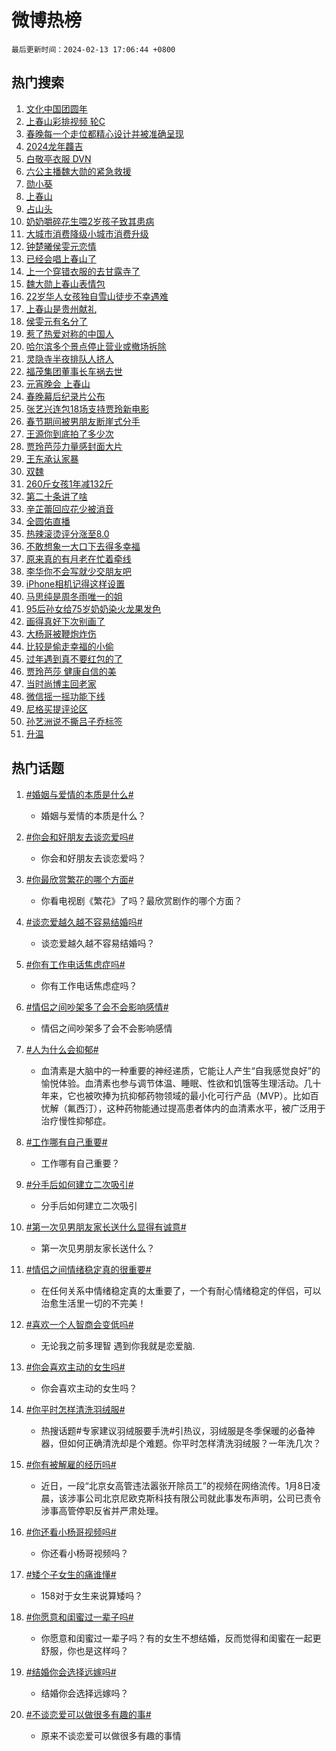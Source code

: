# 微博热榜

`最后更新时间：2024-02-13 17:06:44 +0800`

## 热门搜索

1. [文化中国团圆年](https://m.weibo.cn/search?containerid=100103type%3D1%26t%3D10%26q%3D%23%E6%96%87%E5%8C%96%E4%B8%AD%E5%9B%BD%E5%9B%A2%E5%9C%86%E5%B9%B4%23&stream_entry_id=51&isnewpage=1&extparam=seat%3D1%26pos%3D0%26dgr%3D0%26filter_type%3Drealtimehot%26c_type%3D51%26stream_entry_id%3D51%26cate%3D10103%26q%3D%2523%25E6%2596%2587%25E5%258C%2596%25E4%25B8%25AD%25E5%259B%25BD%25E5%259B%25A2%25E5%259C%2586%25E5%25B9%25B4%2523%26display_time%3D1707815203%26pre_seqid%3D17078152037090553738)
1. [上春山彩排视频 轮C](https://m.weibo.cn/search?containerid=100103type%3D1%26t%3D10%26q%3D%E4%B8%8A%E6%98%A5%E5%B1%B1%E5%BD%A9%E6%8E%92%E8%A7%86%E9%A2%91+%E8%BD%AEC&stream_entry_id=31&isnewpage=1&extparam=seat%3D1%26band_rank%3D1%26filter_type%3Drealtimehot%26c_type%3D31%26realpos%3D1%26cate%3D5001%26lcate%3D5001%26flag%3D4%26dgr%3D0%26q%3D%25E4%25B8%258A%25E6%2598%25A5%25E5%25B1%25B1%25E5%25BD%25A9%25E6%258E%2592%25E8%25A7%2586%25E9%25A2%2591%2520%25E8%25BD%25AEC%26stream_entry_id%3D31%26pos%3D0%26display_time%3D1707815203%26pre_seqid%3D17078152037090553738)
1. [春晚每一个走位都精心设计并被准确呈现](https://m.weibo.cn/search?containerid=100103type%3D1%26t%3D10%26q%3D%23%E6%98%A5%E6%99%9A%E6%AF%8F%E4%B8%80%E4%B8%AA%E8%B5%B0%E4%BD%8D%E9%83%BD%E7%B2%BE%E5%BF%83%E8%AE%BE%E8%AE%A1%E5%B9%B6%E8%A2%AB%E5%87%86%E7%A1%AE%E5%91%88%E7%8E%B0%23&stream_entry_id=31&isnewpage=1&extparam=seat%3D1%26band_rank%3D2%26filter_type%3Drealtimehot%26c_type%3D31%26realpos%3D2%26cate%3D5001%26lcate%3D5001%26flag%3D1%26dgr%3D0%26q%3D%2523%25E6%2598%25A5%25E6%2599%259A%25E6%25AF%258F%25E4%25B8%2580%25E4%25B8%25AA%25E8%25B5%25B0%25E4%25BD%258D%25E9%2583%25BD%25E7%25B2%25BE%25E5%25BF%2583%25E8%25AE%25BE%25E8%25AE%25A1%25E5%25B9%25B6%25E8%25A2%25AB%25E5%2587%2586%25E7%25A1%25AE%25E5%2591%2588%25E7%258E%25B0%2523%26stream_entry_id%3D31%26pos%3D1%26display_time%3D1707815203%26pre_seqid%3D17078152037090553738)
1. [2024龙年龘吉](https://m.weibo.cn/search?containerid=100103type%3D1%26t%3D10%26q%3D%232024%E9%BE%99%E5%B9%B4%E9%BE%98%E5%90%89%23&stream_entry_id=31&isnewpage=1&extparam=seat%3D1%26band_rank%3D3%26filter_type%3Drealtimehot%26c_type%3D31%26realpos%3D3%26cate%3D5001%26lcate%3D5001%26flag%3D0%26dgr%3D0%26q%3D%25232024%25E9%25BE%2599%25E5%25B9%25B4%25E9%25BE%2598%25E5%2590%2589%2523%26stream_entry_id%3D31%26pos%3D2%26display_time%3D1707815203%26pre_seqid%3D17078152037090553738)
1. [白敬亭衣服 DVN](https://m.weibo.cn/search?containerid=100103type%3D1%26t%3D10%26q%3D%E7%99%BD%E6%95%AC%E4%BA%AD%E8%A1%A3%E6%9C%8D+DVN&stream_entry_id=31&isnewpage=1&extparam=seat%3D1%26band_rank%3D4%26filter_type%3Drealtimehot%26c_type%3D31%26realpos%3D4%26cate%3D5001%26lcate%3D5001%26flag%3D2%26dgr%3D0%26q%3D%25E7%2599%25BD%25E6%2595%25AC%25E4%25BA%25AD%25E8%25A1%25A3%25E6%259C%258D%2520DVN%26stream_entry_id%3D31%26pos%3D3%26display_time%3D1707815203%26pre_seqid%3D17078152037090553738)
1. [六公主播魏大勋的紧急救援](https://m.weibo.cn/search?containerid=100103type%3D1%26t%3D10%26q%3D%23%E5%85%AD%E5%85%AC%E4%B8%BB%E6%92%AD%E9%AD%8F%E5%A4%A7%E5%8B%8B%E7%9A%84%E7%B4%A7%E6%80%A5%E6%95%91%E6%8F%B4%23&stream_entry_id=31&isnewpage=1&extparam=seat%3D1%26band_rank%3D5%26filter_type%3Drealtimehot%26c_type%3D31%26realpos%3D5%26cate%3D5001%26lcate%3D5001%26flag%3D1%26dgr%3D0%26q%3D%2523%25E5%2585%25AD%25E5%2585%25AC%25E4%25B8%25BB%25E6%2592%25AD%25E9%25AD%258F%25E5%25A4%25A7%25E5%258B%258B%25E7%259A%2584%25E7%25B4%25A7%25E6%2580%25A5%25E6%2595%2591%25E6%258F%25B4%2523%26stream_entry_id%3D31%26pos%3D4%26display_time%3D1707815203%26pre_seqid%3D17078152037090553738)
1. [勋小葵](https://m.weibo.cn/search?containerid=100103type%3D1%26t%3D10%26q%3D%E5%8B%8B%E5%B0%8F%E8%91%B5&stream_entry_id=31&isnewpage=1&extparam=seat%3D1%26band_rank%3D6%26filter_type%3Drealtimehot%26c_type%3D31%26realpos%3D6%26cate%3D5001%26lcate%3D5001%26flag%3D1%26dgr%3D0%26q%3D%25E5%258B%258B%25E5%25B0%258F%25E8%2591%25B5%26stream_entry_id%3D31%26pos%3D5%26display_time%3D1707815203%26pre_seqid%3D17078152037090553738)
1. [上春山](https://m.weibo.cn/search?containerid=100103type%3D1%26t%3D10%26q%3D%E4%B8%8A%E6%98%A5%E5%B1%B1&stream_entry_id=31&isnewpage=1&extparam=seat%3D1%26band_rank%3D7%26filter_type%3Drealtimehot%26c_type%3D31%26realpos%3D7%26cate%3D5001%26lcate%3D5001%26flag%3D1%26dgr%3D0%26q%3D%25E4%25B8%258A%25E6%2598%25A5%25E5%25B1%25B1%26stream_entry_id%3D31%26pos%3D6%26display_time%3D1707815203%26pre_seqid%3D17078152037090553738)
1. [占山头](https://m.weibo.cn/search?containerid=100103type%3D1%26t%3D10%26q%3D%E5%8D%A0%E5%B1%B1%E5%A4%B4&stream_entry_id=31&isnewpage=1&extparam=seat%3D1%26band_rank%3D8%26filter_type%3Drealtimehot%26c_type%3D31%26realpos%3D8%26cate%3D5001%26lcate%3D5001%26flag%3D2%26dgr%3D0%26q%3D%25E5%258D%25A0%25E5%25B1%25B1%25E5%25A4%25B4%26stream_entry_id%3D31%26pos%3D7%26display_time%3D1707815203%26pre_seqid%3D17078152037090553738)
1. [奶奶嚼碎花生喂2岁孩子致其患病](https://m.weibo.cn/search?containerid=100103type%3D1%26t%3D10%26q%3D%23%E5%A5%B6%E5%A5%B6%E5%9A%BC%E7%A2%8E%E8%8A%B1%E7%94%9F%E5%96%822%E5%B2%81%E5%AD%A9%E5%AD%90%E8%87%B4%E5%85%B6%E6%82%A3%E7%97%85%23&stream_entry_id=31&isnewpage=1&extparam=seat%3D1%26band_rank%3D9%26filter_type%3Drealtimehot%26c_type%3D31%26realpos%3D9%26cate%3D5001%26lcate%3D5001%26flag%3D1%26dgr%3D0%26q%3D%2523%25E5%25A5%25B6%25E5%25A5%25B6%25E5%259A%25BC%25E7%25A2%258E%25E8%258A%25B1%25E7%2594%259F%25E5%2596%25822%25E5%25B2%2581%25E5%25AD%25A9%25E5%25AD%2590%25E8%2587%25B4%25E5%2585%25B6%25E6%2582%25A3%25E7%2597%2585%2523%26stream_entry_id%3D31%26pos%3D8%26display_time%3D1707815203%26pre_seqid%3D17078152037090553738)
1. [大城市消费降级小城市消费升级](https://m.weibo.cn/search?containerid=100103type%3D1%26t%3D10%26q%3D%23%E5%A4%A7%E5%9F%8E%E5%B8%82%E6%B6%88%E8%B4%B9%E9%99%8D%E7%BA%A7%E5%B0%8F%E5%9F%8E%E5%B8%82%E6%B6%88%E8%B4%B9%E5%8D%87%E7%BA%A7%23&stream_entry_id=31&isnewpage=1&extparam=seat%3D1%26band_rank%3D10%26filter_type%3Drealtimehot%26c_type%3D31%26realpos%3D10%26cate%3D5001%26lcate%3D5001%26flag%3D0%26dgr%3D0%26q%3D%2523%25E5%25A4%25A7%25E5%259F%258E%25E5%25B8%2582%25E6%25B6%2588%25E8%25B4%25B9%25E9%2599%258D%25E7%25BA%25A7%25E5%25B0%258F%25E5%259F%258E%25E5%25B8%2582%25E6%25B6%2588%25E8%25B4%25B9%25E5%258D%2587%25E7%25BA%25A7%2523%26stream_entry_id%3D31%26pos%3D9%26display_time%3D1707815203%26pre_seqid%3D17078152037090553738)
1. [钟楚曦侯雯元恋情](https://m.weibo.cn/search?containerid=100103type%3D1%26t%3D10%26q%3D%E9%92%9F%E6%A5%9A%E6%9B%A6%E4%BE%AF%E9%9B%AF%E5%85%83%E6%81%8B%E6%83%85&stream_entry_id=31&isnewpage=1&extparam=seat%3D1%26band_rank%3D11%26filter_type%3Drealtimehot%26c_type%3D31%26realpos%3D11%26cate%3D5001%26lcate%3D5001%26flag%3D2%26dgr%3D0%26q%3D%25E9%2592%259F%25E6%25A5%259A%25E6%259B%25A6%25E4%25BE%25AF%25E9%259B%25AF%25E5%2585%2583%25E6%2581%258B%25E6%2583%2585%26stream_entry_id%3D31%26pos%3D10%26display_time%3D1707815203%26pre_seqid%3D17078152037090553738)
1. [已经会唱上春山了](https://m.weibo.cn/search?containerid=100103type%3D1%26t%3D10%26q%3D%E5%B7%B2%E7%BB%8F%E4%BC%9A%E5%94%B1%E4%B8%8A%E6%98%A5%E5%B1%B1%E4%BA%86&stream_entry_id=31&isnewpage=1&extparam=seat%3D1%26band_rank%3D12%26filter_type%3Drealtimehot%26c_type%3D31%26realpos%3D12%26cate%3D5001%26lcate%3D5001%26flag%3D0%26dgr%3D0%26q%3D%25E5%25B7%25B2%25E7%25BB%258F%25E4%25BC%259A%25E5%2594%25B1%25E4%25B8%258A%25E6%2598%25A5%25E5%25B1%25B1%25E4%25BA%2586%26stream_entry_id%3D31%26pos%3D11%26display_time%3D1707815203%26pre_seqid%3D17078152037090553738)
1. [上一个穿错衣服的去甘露寺了](https://m.weibo.cn/search?containerid=100103type%3D1%26t%3D10%26q%3D%E4%B8%8A%E4%B8%80%E4%B8%AA%E7%A9%BF%E9%94%99%E8%A1%A3%E6%9C%8D%E7%9A%84%E5%8E%BB%E7%94%98%E9%9C%B2%E5%AF%BA%E4%BA%86&stream_entry_id=31&isnewpage=1&extparam=seat%3D1%26band_rank%3D13%26filter_type%3Drealtimehot%26c_type%3D31%26realpos%3D13%26cate%3D5001%26lcate%3D5001%26flag%3D2%26dgr%3D0%26q%3D%25E4%25B8%258A%25E4%25B8%2580%25E4%25B8%25AA%25E7%25A9%25BF%25E9%2594%2599%25E8%25A1%25A3%25E6%259C%258D%25E7%259A%2584%25E5%258E%25BB%25E7%2594%2598%25E9%259C%25B2%25E5%25AF%25BA%25E4%25BA%2586%26stream_entry_id%3D31%26pos%3D12%26display_time%3D1707815203%26pre_seqid%3D17078152037090553738)
1. [魏大勋上春山表情包](https://m.weibo.cn/search?containerid=100103type%3D1%26t%3D10%26q%3D%23%E9%AD%8F%E5%A4%A7%E5%8B%8B%E4%B8%8A%E6%98%A5%E5%B1%B1%E8%A1%A8%E6%83%85%E5%8C%85%23&stream_entry_id=31&isnewpage=1&extparam=seat%3D1%26band_rank%3D14%26filter_type%3Drealtimehot%26c_type%3D31%26realpos%3D14%26cate%3D5001%26lcate%3D5001%26flag%3D1%26dgr%3D0%26q%3D%2523%25E9%25AD%258F%25E5%25A4%25A7%25E5%258B%258B%25E4%25B8%258A%25E6%2598%25A5%25E5%25B1%25B1%25E8%25A1%25A8%25E6%2583%2585%25E5%258C%2585%2523%26stream_entry_id%3D31%26pos%3D13%26display_time%3D1707815203%26pre_seqid%3D17078152037090553738)
1. [22岁华人女孩独自雪山徒步不幸遇难](https://m.weibo.cn/search?containerid=100103type%3D1%26t%3D10%26q%3D%2322%E5%B2%81%E5%8D%8E%E4%BA%BA%E5%A5%B3%E5%AD%A9%E7%8B%AC%E8%87%AA%E9%9B%AA%E5%B1%B1%E5%BE%92%E6%AD%A5%E4%B8%8D%E5%B9%B8%E9%81%87%E9%9A%BE%23&stream_entry_id=31&isnewpage=1&extparam=seat%3D1%26band_rank%3D15%26filter_type%3Drealtimehot%26c_type%3D31%26realpos%3D15%26cate%3D5001%26lcate%3D5001%26flag%3D1%26dgr%3D0%26q%3D%252322%25E5%25B2%2581%25E5%258D%258E%25E4%25BA%25BA%25E5%25A5%25B3%25E5%25AD%25A9%25E7%258B%25AC%25E8%2587%25AA%25E9%259B%25AA%25E5%25B1%25B1%25E5%25BE%2592%25E6%25AD%25A5%25E4%25B8%258D%25E5%25B9%25B8%25E9%2581%2587%25E9%259A%25BE%2523%26stream_entry_id%3D31%26pos%3D14%26display_time%3D1707815203%26pre_seqid%3D17078152037090553738)
1. [上春山是贵州献礼](https://m.weibo.cn/search?containerid=100103type%3D1%26t%3D10%26q%3D%E4%B8%8A%E6%98%A5%E5%B1%B1%E6%98%AF%E8%B4%B5%E5%B7%9E%E7%8C%AE%E7%A4%BC&stream_entry_id=31&isnewpage=1&extparam=seat%3D1%26band_rank%3D16%26filter_type%3Drealtimehot%26c_type%3D31%26realpos%3D16%26cate%3D5001%26lcate%3D5001%26flag%3D0%26dgr%3D0%26q%3D%25E4%25B8%258A%25E6%2598%25A5%25E5%25B1%25B1%25E6%2598%25AF%25E8%25B4%25B5%25E5%25B7%259E%25E7%258C%25AE%25E7%25A4%25BC%26stream_entry_id%3D31%26pos%3D15%26display_time%3D1707815203%26pre_seqid%3D17078152037090553738)
1. [侯雯元有名分了](https://m.weibo.cn/search?containerid=100103type%3D1%26t%3D10%26q%3D%23%E4%BE%AF%E9%9B%AF%E5%85%83%E6%9C%89%E5%90%8D%E5%88%86%E4%BA%86%23&stream_entry_id=31&isnewpage=1&extparam=seat%3D1%26band_rank%3D17%26filter_type%3Drealtimehot%26c_type%3D31%26realpos%3D17%26cate%3D5001%26lcate%3D5001%26flag%3D2%26dgr%3D0%26q%3D%2523%25E4%25BE%25AF%25E9%259B%25AF%25E5%2585%2583%25E6%259C%2589%25E5%2590%258D%25E5%2588%2586%25E4%25BA%2586%2523%26stream_entry_id%3D31%26pos%3D16%26display_time%3D1707815203%26pre_seqid%3D17078152037090553738)
1. [惹了热爱对称的中国人](https://m.weibo.cn/search?containerid=100103type%3D1%26t%3D10%26q%3D%E6%83%B9%E4%BA%86%E7%83%AD%E7%88%B1%E5%AF%B9%E7%A7%B0%E7%9A%84%E4%B8%AD%E5%9B%BD%E4%BA%BA&stream_entry_id=31&isnewpage=1&extparam=seat%3D1%26band_rank%3D18%26filter_type%3Drealtimehot%26c_type%3D31%26realpos%3D18%26cate%3D5001%26lcate%3D5001%26flag%3D1%26dgr%3D0%26q%3D%25E6%2583%25B9%25E4%25BA%2586%25E7%2583%25AD%25E7%2588%25B1%25E5%25AF%25B9%25E7%25A7%25B0%25E7%259A%2584%25E4%25B8%25AD%25E5%259B%25BD%25E4%25BA%25BA%26stream_entry_id%3D31%26pos%3D17%26display_time%3D1707815203%26pre_seqid%3D17078152037090553738)
1. [哈尔滨多个景点停止营业或撤场拆除](https://m.weibo.cn/search?containerid=100103type%3D1%26t%3D10%26q%3D%23%E5%93%88%E5%B0%94%E6%BB%A8%E5%A4%9A%E4%B8%AA%E6%99%AF%E7%82%B9%E5%81%9C%E6%AD%A2%E8%90%A5%E4%B8%9A%E6%88%96%E6%92%A4%E5%9C%BA%E6%8B%86%E9%99%A4%23&stream_entry_id=31&isnewpage=1&extparam=seat%3D1%26band_rank%3D19%26filter_type%3Drealtimehot%26c_type%3D31%26realpos%3D19%26cate%3D5001%26lcate%3D5001%26flag%3D1%26dgr%3D0%26q%3D%2523%25E5%2593%2588%25E5%25B0%2594%25E6%25BB%25A8%25E5%25A4%259A%25E4%25B8%25AA%25E6%2599%25AF%25E7%2582%25B9%25E5%2581%259C%25E6%25AD%25A2%25E8%2590%25A5%25E4%25B8%259A%25E6%2588%2596%25E6%2592%25A4%25E5%259C%25BA%25E6%258B%2586%25E9%2599%25A4%2523%26stream_entry_id%3D31%26pos%3D18%26display_time%3D1707815203%26pre_seqid%3D17078152037090553738)
1. [灵隐寺半夜排队人挤人](https://m.weibo.cn/search?containerid=100103type%3D1%26t%3D10%26q%3D%23%E7%81%B5%E9%9A%90%E5%AF%BA%E5%8D%8A%E5%A4%9C%E6%8E%92%E9%98%9F%E4%BA%BA%E6%8C%A4%E4%BA%BA%23&stream_entry_id=31&isnewpage=1&extparam=seat%3D1%26band_rank%3D20%26filter_type%3Drealtimehot%26c_type%3D31%26realpos%3D20%26cate%3D5001%26lcate%3D5001%26flag%3D0%26dgr%3D0%26q%3D%2523%25E7%2581%25B5%25E9%259A%2590%25E5%25AF%25BA%25E5%258D%258A%25E5%25A4%259C%25E6%258E%2592%25E9%2598%259F%25E4%25BA%25BA%25E6%258C%25A4%25E4%25BA%25BA%2523%26stream_entry_id%3D31%26pos%3D19%26display_time%3D1707815203%26pre_seqid%3D17078152037090553738)
1. [福茂集团董事长车祸去世](https://m.weibo.cn/search?containerid=100103type%3D1%26t%3D10%26q%3D%23%E7%A6%8F%E8%8C%82%E9%9B%86%E5%9B%A2%E8%91%A3%E4%BA%8B%E9%95%BF%E8%BD%A6%E7%A5%B8%E5%8E%BB%E4%B8%96%23&stream_entry_id=31&isnewpage=1&extparam=seat%3D1%26band_rank%3D21%26filter_type%3Drealtimehot%26c_type%3D31%26realpos%3D21%26cate%3D5001%26lcate%3D5001%26flag%3D0%26dgr%3D0%26q%3D%2523%25E7%25A6%258F%25E8%258C%2582%25E9%259B%2586%25E5%259B%25A2%25E8%2591%25A3%25E4%25BA%258B%25E9%2595%25BF%25E8%25BD%25A6%25E7%25A5%25B8%25E5%258E%25BB%25E4%25B8%2596%2523%26stream_entry_id%3D31%26pos%3D20%26display_time%3D1707815203%26pre_seqid%3D17078152037090553738)
1. [元宵晚会 上春山](https://m.weibo.cn/search?containerid=100103type%3D1%26t%3D10%26q%3D%E5%85%83%E5%AE%B5%E6%99%9A%E4%BC%9A+%E4%B8%8A%E6%98%A5%E5%B1%B1&stream_entry_id=31&isnewpage=1&extparam=seat%3D1%26band_rank%3D22%26filter_type%3Drealtimehot%26c_type%3D31%26realpos%3D22%26cate%3D5001%26lcate%3D5001%26flag%3D0%26dgr%3D0%26q%3D%25E5%2585%2583%25E5%25AE%25B5%25E6%2599%259A%25E4%25BC%259A%2520%25E4%25B8%258A%25E6%2598%25A5%25E5%25B1%25B1%26stream_entry_id%3D31%26pos%3D21%26display_time%3D1707815203%26pre_seqid%3D17078152037090553738)
1. [春晚幕后纪录片公布](https://m.weibo.cn/search?containerid=100103type%3D1%26t%3D10%26q%3D%23%E6%98%A5%E6%99%9A%E5%B9%95%E5%90%8E%E7%BA%AA%E5%BD%95%E7%89%87%E5%85%AC%E5%B8%83%23&stream_entry_id=31&isnewpage=1&extparam=seat%3D1%26band_rank%3D23%26filter_type%3Drealtimehot%26c_type%3D31%26realpos%3D23%26cate%3D5001%26lcate%3D5001%26flag%3D1%26dgr%3D0%26q%3D%2523%25E6%2598%25A5%25E6%2599%259A%25E5%25B9%2595%25E5%2590%258E%25E7%25BA%25AA%25E5%25BD%2595%25E7%2589%2587%25E5%2585%25AC%25E5%25B8%2583%2523%26stream_entry_id%3D31%26pos%3D22%26display_time%3D1707815203%26pre_seqid%3D17078152037090553738)
1. [张艺兴连包18场支持贾玲新电影](https://m.weibo.cn/search?containerid=100103type%3D1%26t%3D10%26q%3D%23%E5%BC%A0%E8%89%BA%E5%85%B4%E8%BF%9E%E5%8C%8518%E5%9C%BA%E6%94%AF%E6%8C%81%E8%B4%BE%E7%8E%B2%E6%96%B0%E7%94%B5%E5%BD%B1%23&stream_entry_id=31&isnewpage=1&extparam=seat%3D1%26band_rank%3D24%26filter_type%3Drealtimehot%26c_type%3D31%26realpos%3D24%26cate%3D5001%26lcate%3D5001%26flag%3D0%26dgr%3D0%26q%3D%2523%25E5%25BC%25A0%25E8%2589%25BA%25E5%2585%25B4%25E8%25BF%259E%25E5%258C%258518%25E5%259C%25BA%25E6%2594%25AF%25E6%258C%2581%25E8%25B4%25BE%25E7%258E%25B2%25E6%2596%25B0%25E7%2594%25B5%25E5%25BD%25B1%2523%26stream_entry_id%3D31%26pos%3D23%26display_time%3D1707815203%26pre_seqid%3D17078152037090553738)
1. [春节期间被男朋友断崖式分手](https://m.weibo.cn/search?containerid=100103type%3D1%26t%3D10%26q%3D%23%E6%98%A5%E8%8A%82%E6%9C%9F%E9%97%B4%E8%A2%AB%E7%94%B7%E6%9C%8B%E5%8F%8B%E6%96%AD%E5%B4%96%E5%BC%8F%E5%88%86%E6%89%8B%23&stream_entry_id=31&isnewpage=1&extparam=seat%3D1%26band_rank%3D25%26filter_type%3Drealtimehot%26c_type%3D31%26realpos%3D25%26cate%3D5001%26lcate%3D5001%26flag%3D0%26dgr%3D0%26q%3D%2523%25E6%2598%25A5%25E8%258A%2582%25E6%259C%259F%25E9%2597%25B4%25E8%25A2%25AB%25E7%2594%25B7%25E6%259C%258B%25E5%258F%258B%25E6%2596%25AD%25E5%25B4%2596%25E5%25BC%258F%25E5%2588%2586%25E6%2589%258B%2523%26stream_entry_id%3D31%26pos%3D24%26display_time%3D1707815203%26pre_seqid%3D17078152037090553738)
1. [王源你到底拍了多少次](https://m.weibo.cn/search?containerid=100103type%3D1%26t%3D10%26q%3D%23%E7%8E%8B%E6%BA%90%E4%BD%A0%E5%88%B0%E5%BA%95%E6%8B%8D%E4%BA%86%E5%A4%9A%E5%B0%91%E6%AC%A1%23&stream_entry_id=31&isnewpage=1&extparam=seat%3D1%26band_rank%3D26%26filter_type%3Drealtimehot%26c_type%3D31%26realpos%3D26%26cate%3D5001%26lcate%3D5001%26flag%3D1%26dgr%3D0%26q%3D%2523%25E7%258E%258B%25E6%25BA%2590%25E4%25BD%25A0%25E5%2588%25B0%25E5%25BA%2595%25E6%258B%258D%25E4%25BA%2586%25E5%25A4%259A%25E5%25B0%2591%25E6%25AC%25A1%2523%26stream_entry_id%3D31%26pos%3D25%26display_time%3D1707815203%26pre_seqid%3D17078152037090553738)
1. [贾玲芭莎力量感封面大片](https://m.weibo.cn/search?containerid=100103type%3D1%26t%3D10%26q%3D%23%E8%B4%BE%E7%8E%B2%E8%8A%AD%E8%8E%8E%E5%8A%9B%E9%87%8F%E6%84%9F%E5%B0%81%E9%9D%A2%E5%A4%A7%E7%89%87%23&stream_entry_id=31&isnewpage=1&extparam=seat%3D1%26band_rank%3D27%26filter_type%3Drealtimehot%26c_type%3D31%26realpos%3D27%26cate%3D5001%26lcate%3D5001%26flag%3D0%26dgr%3D0%26q%3D%2523%25E8%25B4%25BE%25E7%258E%25B2%25E8%258A%25AD%25E8%258E%258E%25E5%258A%259B%25E9%2587%258F%25E6%2584%259F%25E5%25B0%2581%25E9%259D%25A2%25E5%25A4%25A7%25E7%2589%2587%2523%26stream_entry_id%3D31%26pos%3D26%26display_time%3D1707815203%26pre_seqid%3D17078152037090553738)
1. [王东承认家暴](https://m.weibo.cn/search?containerid=100103type%3D1%26t%3D10%26q%3D%23%E7%8E%8B%E4%B8%9C%E6%89%BF%E8%AE%A4%E5%AE%B6%E6%9A%B4%23&stream_entry_id=31&isnewpage=1&extparam=seat%3D1%26band_rank%3D28%26filter_type%3Drealtimehot%26c_type%3D31%26realpos%3D28%26cate%3D5001%26lcate%3D5001%26flag%3D0%26dgr%3D0%26q%3D%2523%25E7%258E%258B%25E4%25B8%259C%25E6%2589%25BF%25E8%25AE%25A4%25E5%25AE%25B6%25E6%259A%25B4%2523%26stream_entry_id%3D31%26pos%3D27%26display_time%3D1707815203%26pre_seqid%3D17078152037090553738)
1. [双魏](https://m.weibo.cn/search?containerid=100103type%3D1%26t%3D10%26q%3D%E5%8F%8C%E9%AD%8F&stream_entry_id=31&isnewpage=1&extparam=seat%3D1%26band_rank%3D29%26filter_type%3Drealtimehot%26c_type%3D31%26realpos%3D29%26cate%3D5001%26lcate%3D5001%26flag%3D0%26dgr%3D0%26q%3D%25E5%258F%258C%25E9%25AD%258F%26stream_entry_id%3D31%26pos%3D28%26display_time%3D1707815203%26pre_seqid%3D17078152037090553738)
1. [260斤女孩1年减132斤](https://m.weibo.cn/search?containerid=100103type%3D1%26t%3D10%26q%3D%23260%E6%96%A4%E5%A5%B3%E5%AD%A91%E5%B9%B4%E5%87%8F132%E6%96%A4%23&stream_entry_id=31&isnewpage=1&extparam=seat%3D1%26band_rank%3D30%26filter_type%3Drealtimehot%26c_type%3D31%26realpos%3D30%26cate%3D5001%26lcate%3D5001%26flag%3D0%26dgr%3D0%26q%3D%2523260%25E6%2596%25A4%25E5%25A5%25B3%25E5%25AD%25A91%25E5%25B9%25B4%25E5%2587%258F132%25E6%2596%25A4%2523%26stream_entry_id%3D31%26pos%3D29%26display_time%3D1707815203%26pre_seqid%3D17078152037090553738)
1. [第二十条讲了啥](https://m.weibo.cn/search?containerid=100103type%3D1%26t%3D10%26q%3D%23%E7%AC%AC%E4%BA%8C%E5%8D%81%E6%9D%A1%E8%AE%B2%E4%BA%86%E5%95%A5%23&stream_entry_id=31&isnewpage=1&extparam=seat%3D1%26band_rank%3D31%26filter_type%3Drealtimehot%26c_type%3D31%26realpos%3D31%26cate%3D5001%26lcate%3D5001%26flag%3D1%26dgr%3D0%26q%3D%2523%25E7%25AC%25AC%25E4%25BA%258C%25E5%258D%2581%25E6%259D%25A1%25E8%25AE%25B2%25E4%25BA%2586%25E5%2595%25A5%2523%26stream_entry_id%3D31%26pos%3D30%26display_time%3D1707815203%26pre_seqid%3D17078152037090553738)
1. [辛芷蕾回应花少被消音](https://m.weibo.cn/search?containerid=100103type%3D1%26t%3D10%26q%3D%23%E8%BE%9B%E8%8A%B7%E8%95%BE%E5%9B%9E%E5%BA%94%E8%8A%B1%E5%B0%91%E8%A2%AB%E6%B6%88%E9%9F%B3%23&stream_entry_id=31&isnewpage=1&extparam=seat%3D1%26band_rank%3D32%26filter_type%3Drealtimehot%26c_type%3D31%26realpos%3D32%26cate%3D5001%26lcate%3D5001%26flag%3D0%26dgr%3D0%26q%3D%2523%25E8%25BE%259B%25E8%258A%25B7%25E8%2595%25BE%25E5%259B%259E%25E5%25BA%2594%25E8%258A%25B1%25E5%25B0%2591%25E8%25A2%25AB%25E6%25B6%2588%25E9%259F%25B3%2523%26stream_entry_id%3D31%26pos%3D31%26display_time%3D1707815203%26pre_seqid%3D17078152037090553738)
1. [全圆佑直播](https://m.weibo.cn/search?containerid=100103type%3D1%26t%3D10%26q%3D%E5%85%A8%E5%9C%86%E4%BD%91%E7%9B%B4%E6%92%AD&stream_entry_id=31&isnewpage=1&extparam=seat%3D1%26band_rank%3D33%26filter_type%3Drealtimehot%26c_type%3D31%26realpos%3D33%26cate%3D5001%26lcate%3D5001%26flag%3D1%26dgr%3D0%26q%3D%25E5%2585%25A8%25E5%259C%2586%25E4%25BD%2591%25E7%259B%25B4%25E6%2592%25AD%26stream_entry_id%3D31%26pos%3D32%26display_time%3D1707815203%26pre_seqid%3D17078152037090553738)
1. [热辣滚烫评分涨至8.0](https://m.weibo.cn/search?containerid=100103type%3D1%26t%3D10%26q%3D%23%E7%83%AD%E8%BE%A3%E6%BB%9A%E7%83%AB%E8%AF%84%E5%88%86%E6%B6%A8%E8%87%B38.0%23&stream_entry_id=31&isnewpage=1&extparam=seat%3D1%26band_rank%3D34%26filter_type%3Drealtimehot%26c_type%3D31%26realpos%3D34%26cate%3D5001%26lcate%3D5001%26flag%3D0%26dgr%3D0%26q%3D%2523%25E7%2583%25AD%25E8%25BE%25A3%25E6%25BB%259A%25E7%2583%25AB%25E8%25AF%2584%25E5%2588%2586%25E6%25B6%25A8%25E8%2587%25B38.0%2523%26stream_entry_id%3D31%26pos%3D33%26display_time%3D1707815203%26pre_seqid%3D17078152037090553738)
1. [不敢想象一大口下去得多幸福](https://m.weibo.cn/search?containerid=100103type%3D1%26t%3D10%26q%3D%E4%B8%8D%E6%95%A2%E6%83%B3%E8%B1%A1%E4%B8%80%E5%A4%A7%E5%8F%A3%E4%B8%8B%E5%8E%BB%E5%BE%97%E5%A4%9A%E5%B9%B8%E7%A6%8F&stream_entry_id=31&isnewpage=1&extparam=seat%3D1%26band_rank%3D35%26filter_type%3Drealtimehot%26c_type%3D31%26realpos%3D35%26cate%3D5001%26lcate%3D5001%26flag%3D1%26dgr%3D0%26q%3D%25E4%25B8%258D%25E6%2595%25A2%25E6%2583%25B3%25E8%25B1%25A1%25E4%25B8%2580%25E5%25A4%25A7%25E5%258F%25A3%25E4%25B8%258B%25E5%258E%25BB%25E5%25BE%2597%25E5%25A4%259A%25E5%25B9%25B8%25E7%25A6%258F%26stream_entry_id%3D31%26pos%3D34%26display_time%3D1707815203%26pre_seqid%3D17078152037090553738)
1. [原来真的有月老在忙着牵线](https://m.weibo.cn/search?containerid=100103type%3D1%26t%3D10%26q%3D%23%E5%8E%9F%E6%9D%A5%E7%9C%9F%E7%9A%84%E6%9C%89%E6%9C%88%E8%80%81%E5%9C%A8%E5%BF%99%E7%9D%80%E7%89%B5%E7%BA%BF%23&stream_entry_id=31&isnewpage=1&extparam=seat%3D1%26band_rank%3D36%26filter_type%3Drealtimehot%26c_type%3D31%26realpos%3D36%26cate%3D5001%26lcate%3D5001%26flag%3D0%26dgr%3D0%26q%3D%2523%25E5%258E%259F%25E6%259D%25A5%25E7%259C%259F%25E7%259A%2584%25E6%259C%2589%25E6%259C%2588%25E8%2580%2581%25E5%259C%25A8%25E5%25BF%2599%25E7%259D%2580%25E7%2589%25B5%25E7%25BA%25BF%2523%26stream_entry_id%3D31%26pos%3D35%26display_time%3D1707815203%26pre_seqid%3D17078152037090553738)
1. [李华你不会写就少交朋友吧](https://m.weibo.cn/search?containerid=100103type%3D1%26t%3D10%26q%3D%E6%9D%8E%E5%8D%8E%E4%BD%A0%E4%B8%8D%E4%BC%9A%E5%86%99%E5%B0%B1%E5%B0%91%E4%BA%A4%E6%9C%8B%E5%8F%8B%E5%90%A7&stream_entry_id=31&isnewpage=1&extparam=seat%3D1%26band_rank%3D37%26filter_type%3Drealtimehot%26c_type%3D31%26realpos%3D37%26cate%3D5001%26lcate%3D5001%26flag%3D1%26dgr%3D0%26q%3D%25E6%259D%258E%25E5%258D%258E%25E4%25BD%25A0%25E4%25B8%258D%25E4%25BC%259A%25E5%2586%2599%25E5%25B0%25B1%25E5%25B0%2591%25E4%25BA%25A4%25E6%259C%258B%25E5%258F%258B%25E5%2590%25A7%26stream_entry_id%3D31%26pos%3D36%26display_time%3D1707815203%26pre_seqid%3D17078152037090553738)
1. [iPhone相机记得这样设置](https://m.weibo.cn/search?containerid=100103type%3D1%26t%3D10%26q%3DiPhone%E7%9B%B8%E6%9C%BA%E8%AE%B0%E5%BE%97%E8%BF%99%E6%A0%B7%E8%AE%BE%E7%BD%AE&stream_entry_id=31&isnewpage=1&extparam=seat%3D1%26band_rank%3D38%26filter_type%3Drealtimehot%26c_type%3D31%26realpos%3D38%26cate%3D5001%26lcate%3D5001%26flag%3D1%26dgr%3D0%26q%3DiPhone%25E7%259B%25B8%25E6%259C%25BA%25E8%25AE%25B0%25E5%25BE%2597%25E8%25BF%2599%25E6%25A0%25B7%25E8%25AE%25BE%25E7%25BD%25AE%26stream_entry_id%3D31%26pos%3D37%26display_time%3D1707815203%26pre_seqid%3D17078152037090553738)
1. [马思纯是周冬雨唯一的姐](https://m.weibo.cn/search?containerid=100103type%3D1%26t%3D10%26q%3D%23%E9%A9%AC%E6%80%9D%E7%BA%AF%E6%98%AF%E5%91%A8%E5%86%AC%E9%9B%A8%E5%94%AF%E4%B8%80%E7%9A%84%E5%A7%90%23&stream_entry_id=31&isnewpage=1&extparam=seat%3D1%26band_rank%3D39%26filter_type%3Drealtimehot%26c_type%3D31%26realpos%3D39%26cate%3D5001%26lcate%3D5001%26flag%3D0%26dgr%3D0%26q%3D%2523%25E9%25A9%25AC%25E6%2580%259D%25E7%25BA%25AF%25E6%2598%25AF%25E5%2591%25A8%25E5%2586%25AC%25E9%259B%25A8%25E5%2594%25AF%25E4%25B8%2580%25E7%259A%2584%25E5%25A7%2590%2523%26stream_entry_id%3D31%26pos%3D38%26display_time%3D1707815203%26pre_seqid%3D17078152037090553738)
1. [95后孙女给75岁奶奶染火龙果发色](https://m.weibo.cn/search?containerid=100103type%3D1%26t%3D10%26q%3D%2395%E5%90%8E%E5%AD%99%E5%A5%B3%E7%BB%9975%E5%B2%81%E5%A5%B6%E5%A5%B6%E6%9F%93%E7%81%AB%E9%BE%99%E6%9E%9C%E5%8F%91%E8%89%B2%23&stream_entry_id=31&isnewpage=1&extparam=seat%3D1%26band_rank%3D40%26filter_type%3Drealtimehot%26c_type%3D31%26realpos%3D40%26cate%3D5001%26lcate%3D5001%26flag%3D0%26dgr%3D0%26q%3D%252395%25E5%2590%258E%25E5%25AD%2599%25E5%25A5%25B3%25E7%25BB%259975%25E5%25B2%2581%25E5%25A5%25B6%25E5%25A5%25B6%25E6%259F%2593%25E7%2581%25AB%25E9%25BE%2599%25E6%259E%259C%25E5%258F%2591%25E8%2589%25B2%2523%26stream_entry_id%3D31%26pos%3D39%26display_time%3D1707815203%26pre_seqid%3D17078152037090553738)
1. [画得真好下次别画了](https://m.weibo.cn/search?containerid=100103type%3D1%26t%3D10%26q%3D%E7%94%BB%E5%BE%97%E7%9C%9F%E5%A5%BD%E4%B8%8B%E6%AC%A1%E5%88%AB%E7%94%BB%E4%BA%86&stream_entry_id=31&isnewpage=1&extparam=seat%3D1%26band_rank%3D41%26filter_type%3Drealtimehot%26c_type%3D31%26realpos%3D41%26cate%3D5001%26lcate%3D5001%26flag%3D1%26dgr%3D0%26q%3D%25E7%2594%25BB%25E5%25BE%2597%25E7%259C%259F%25E5%25A5%25BD%25E4%25B8%258B%25E6%25AC%25A1%25E5%2588%25AB%25E7%2594%25BB%25E4%25BA%2586%26stream_entry_id%3D31%26pos%3D40%26display_time%3D1707815203%26pre_seqid%3D17078152037090553738)
1. [大杨哥被鞭炮炸伤](https://m.weibo.cn/search?containerid=100103type%3D1%26t%3D10%26q%3D%23%E5%A4%A7%E6%9D%A8%E5%93%A5%E8%A2%AB%E9%9E%AD%E7%82%AE%E7%82%B8%E4%BC%A4%23&stream_entry_id=31&isnewpage=1&extparam=seat%3D1%26band_rank%3D42%26filter_type%3Drealtimehot%26c_type%3D31%26realpos%3D42%26cate%3D5001%26lcate%3D5001%26flag%3D0%26dgr%3D0%26q%3D%2523%25E5%25A4%25A7%25E6%259D%25A8%25E5%2593%25A5%25E8%25A2%25AB%25E9%259E%25AD%25E7%2582%25AE%25E7%2582%25B8%25E4%25BC%25A4%2523%26stream_entry_id%3D31%26pos%3D41%26display_time%3D1707815203%26pre_seqid%3D17078152037090553738)
1. [比较是偷走幸福的小偷](https://m.weibo.cn/search?containerid=100103type%3D1%26t%3D10%26q%3D%E6%AF%94%E8%BE%83%E6%98%AF%E5%81%B7%E8%B5%B0%E5%B9%B8%E7%A6%8F%E7%9A%84%E5%B0%8F%E5%81%B7&stream_entry_id=31&isnewpage=1&extparam=seat%3D1%26band_rank%3D43%26filter_type%3Drealtimehot%26c_type%3D31%26realpos%3D43%26cate%3D5001%26lcate%3D5001%26flag%3D1%26dgr%3D0%26q%3D%25E6%25AF%2594%25E8%25BE%2583%25E6%2598%25AF%25E5%2581%25B7%25E8%25B5%25B0%25E5%25B9%25B8%25E7%25A6%258F%25E7%259A%2584%25E5%25B0%258F%25E5%2581%25B7%26stream_entry_id%3D31%26pos%3D42%26display_time%3D1707815203%26pre_seqid%3D17078152037090553738)
1. [过年遇到真不要红包的了](https://m.weibo.cn/search?containerid=100103type%3D1%26t%3D10%26q%3D%E8%BF%87%E5%B9%B4%E9%81%87%E5%88%B0%E7%9C%9F%E4%B8%8D%E8%A6%81%E7%BA%A2%E5%8C%85%E7%9A%84%E4%BA%86&stream_entry_id=31&isnewpage=1&extparam=seat%3D1%26band_rank%3D44%26filter_type%3Drealtimehot%26c_type%3D31%26realpos%3D44%26cate%3D5001%26lcate%3D5001%26flag%3D1%26dgr%3D0%26q%3D%25E8%25BF%2587%25E5%25B9%25B4%25E9%2581%2587%25E5%2588%25B0%25E7%259C%259F%25E4%25B8%258D%25E8%25A6%2581%25E7%25BA%25A2%25E5%258C%2585%25E7%259A%2584%25E4%25BA%2586%26stream_entry_id%3D31%26pos%3D43%26display_time%3D1707815203%26pre_seqid%3D17078152037090553738)
1. [贾玲芭莎 健康自信的美](https://m.weibo.cn/search?containerid=100103type%3D1%26t%3D10%26q%3D%E8%B4%BE%E7%8E%B2%E8%8A%AD%E8%8E%8E+%E5%81%A5%E5%BA%B7%E8%87%AA%E4%BF%A1%E7%9A%84%E7%BE%8E&stream_entry_id=31&isnewpage=1&extparam=seat%3D1%26band_rank%3D45%26filter_type%3Drealtimehot%26c_type%3D31%26realpos%3D45%26cate%3D5001%26lcate%3D5001%26flag%3D0%26dgr%3D0%26q%3D%25E8%25B4%25BE%25E7%258E%25B2%25E8%258A%25AD%25E8%258E%258E%2520%25E5%2581%25A5%25E5%25BA%25B7%25E8%2587%25AA%25E4%25BF%25A1%25E7%259A%2584%25E7%25BE%258E%26stream_entry_id%3D31%26pos%3D44%26display_time%3D1707815203%26pre_seqid%3D17078152037090553738)
1. [当时尚博主回老家](https://m.weibo.cn/search?containerid=100103type%3D1%26t%3D10%26q%3D%23%E5%BD%93%E6%97%B6%E5%B0%9A%E5%8D%9A%E4%B8%BB%E5%9B%9E%E8%80%81%E5%AE%B6%23&stream_entry_id=31&isnewpage=1&extparam=seat%3D1%26band_rank%3D46%26filter_type%3Drealtimehot%26c_type%3D31%26realpos%3D46%26cate%3D5001%26lcate%3D5001%26flag%3D0%26dgr%3D0%26q%3D%2523%25E5%25BD%2593%25E6%2597%25B6%25E5%25B0%259A%25E5%258D%259A%25E4%25B8%25BB%25E5%259B%259E%25E8%2580%2581%25E5%25AE%25B6%2523%26stream_entry_id%3D31%26pos%3D45%26display_time%3D1707815203%26pre_seqid%3D17078152037090553738)
1. [微信摇一摇功能下线](https://m.weibo.cn/search?containerid=100103type%3D1%26t%3D10%26q%3D%23%E5%BE%AE%E4%BF%A1%E6%91%87%E4%B8%80%E6%91%87%E5%8A%9F%E8%83%BD%E4%B8%8B%E7%BA%BF%23&stream_entry_id=31&isnewpage=1&extparam=seat%3D1%26band_rank%3D47%26filter_type%3Drealtimehot%26c_type%3D31%26realpos%3D47%26cate%3D5001%26lcate%3D5001%26flag%3D0%26dgr%3D0%26q%3D%2523%25E5%25BE%25AE%25E4%25BF%25A1%25E6%2591%2587%25E4%25B8%2580%25E6%2591%2587%25E5%258A%259F%25E8%2583%25BD%25E4%25B8%258B%25E7%25BA%25BF%2523%26stream_entry_id%3D31%26pos%3D46%26display_time%3D1707815203%26pre_seqid%3D17078152037090553738)
1. [尼格买提评论区](https://m.weibo.cn/search?containerid=100103type%3D1%26t%3D10%26q%3D%E5%B0%BC%E6%A0%BC%E4%B9%B0%E6%8F%90%E8%AF%84%E8%AE%BA%E5%8C%BA&stream_entry_id=31&isnewpage=1&extparam=seat%3D1%26band_rank%3D48%26filter_type%3Drealtimehot%26c_type%3D31%26realpos%3D48%26cate%3D5001%26lcate%3D5001%26flag%3D0%26dgr%3D0%26q%3D%25E5%25B0%25BC%25E6%25A0%25BC%25E4%25B9%25B0%25E6%258F%2590%25E8%25AF%2584%25E8%25AE%25BA%25E5%258C%25BA%26stream_entry_id%3D31%26pos%3D47%26display_time%3D1707815203%26pre_seqid%3D17078152037090553738)
1. [孙艺洲说不撕吕子乔标签](https://m.weibo.cn/search?containerid=100103type%3D1%26t%3D10%26q%3D%23%E5%AD%99%E8%89%BA%E6%B4%B2%E8%AF%B4%E4%B8%8D%E6%92%95%E5%90%95%E5%AD%90%E4%B9%94%E6%A0%87%E7%AD%BE%23&stream_entry_id=31&isnewpage=1&extparam=seat%3D1%26band_rank%3D49%26filter_type%3Drealtimehot%26c_type%3D31%26realpos%3D49%26cate%3D5001%26lcate%3D5001%26flag%3D0%26dgr%3D0%26q%3D%2523%25E5%25AD%2599%25E8%2589%25BA%25E6%25B4%25B2%25E8%25AF%25B4%25E4%25B8%258D%25E6%2592%2595%25E5%2590%2595%25E5%25AD%2590%25E4%25B9%2594%25E6%25A0%2587%25E7%25AD%25BE%2523%26stream_entry_id%3D31%26pos%3D48%26display_time%3D1707815203%26pre_seqid%3D17078152037090553738)
1. [升温](https://m.weibo.cn/search?containerid=100103type%3D1%26t%3D10%26q%3D%E5%8D%87%E6%B8%A9&stream_entry_id=31&isnewpage=1&extparam=seat%3D1%26band_rank%3D50%26filter_type%3Drealtimehot%26c_type%3D31%26realpos%3D50%26cate%3D5001%26lcate%3D5001%26flag%3D1%26dgr%3D0%26q%3D%25E5%258D%2587%25E6%25B8%25A9%26stream_entry_id%3D31%26pos%3D49%26display_time%3D1707815203%26pre_seqid%3D17078152037090553738)

## 热门话题

1. [#婚姻与爱情的本质是什么#](https://m.weibo.cn/search?containerid=231522type%3D1%26t%3D10%26q%3D%23%E5%A9%9A%E5%A7%BB%E4%B8%8E%E7%88%B1%E6%83%85%E7%9A%84%E6%9C%AC%E8%B4%A8%E6%98%AF%E4%BB%80%E4%B9%88%23&stream_entry_id=128&isnewpage=1&extparam=seat%3D1%26pos%3D1-0-0%26dgr%3D0%26c_type%3D128%26unitid%3D1704881162756%26cate%3D5004%26lcate%3D5004%26display_time%3D1707815204%26pre_seqid%3D170781520483901625331)
    - 婚姻与爱情的本质是什么？

1. [#你会和好朋友去谈恋爱吗#](https://m.weibo.cn/search?containerid=231522type%3D1%26t%3D10%26q%3D%23%E4%BD%A0%E4%BC%9A%E5%92%8C%E5%A5%BD%E6%9C%8B%E5%8F%8B%E5%8E%BB%E8%B0%88%E6%81%8B%E7%88%B1%E5%90%97%23&stream_entry_id=128&isnewpage=1&extparam=seat%3D1%26pos%3D1-0-1%26dgr%3D0%26c_type%3D128%26unitid%3D1704849959446%26cate%3D5004%26lcate%3D5004%26display_time%3D1707815204%26pre_seqid%3D170781520483901625331)
    - 你会和好朋友去谈恋爱吗？

1. [#你最欣赏繁花的哪个方面#](https://m.weibo.cn/search?containerid=231522type%3D1%26t%3D10%26q%3D%23%E4%BD%A0%E6%9C%80%E6%AC%A3%E8%B5%8F%E7%B9%81%E8%8A%B1%E7%9A%84%E5%93%AA%E4%B8%AA%E6%96%B9%E9%9D%A2%23&stream_entry_id=128&isnewpage=1&extparam=seat%3D1%26pos%3D1-0-2%26dgr%3D0%26c_type%3D128%26unitid%3D1704872158127%26cate%3D5004%26lcate%3D5004%26display_time%3D1707815204%26pre_seqid%3D170781520483901625331)
    - 你看电视剧《繁花》了吗？最欣赏剧作的哪个方面？

1. [#谈恋爱越久越不容易结婚吗#](https://m.weibo.cn/search?containerid=231522type%3D1%26t%3D10%26q%3D%23%E8%B0%88%E6%81%8B%E7%88%B1%E8%B6%8A%E4%B9%85%E8%B6%8A%E4%B8%8D%E5%AE%B9%E6%98%93%E7%BB%93%E5%A9%9A%E5%90%97%23&stream_entry_id=128&isnewpage=1&extparam=seat%3D1%26pos%3D1-0-3%26dgr%3D0%26c_type%3D128%26unitid%3D1704871559387%26cate%3D5004%26lcate%3D5004%26display_time%3D1707815204%26pre_seqid%3D170781520483901625331)
    - 谈恋爱越久越不容易结婚吗？

1. [#你有工作电话焦虑症吗#](https://m.weibo.cn/search?containerid=231522type%3D1%26t%3D10%26q%3D%23%E4%BD%A0%E6%9C%89%E5%B7%A5%E4%BD%9C%E7%94%B5%E8%AF%9D%E7%84%A6%E8%99%91%E7%97%87%E5%90%97%23&stream_entry_id=128&isnewpage=1&extparam=seat%3D1%26pos%3D1-0-4%26dgr%3D0%26c_type%3D128%26unitid%3D1704877884678%26cate%3D5004%26lcate%3D5004%26display_time%3D1707815204%26pre_seqid%3D170781520483901625331)
    - 你有工作电话焦虑症吗？

1. [#情侣之间吵架多了会不会影响感情#](https://m.weibo.cn/search?containerid=231522type%3D1%26t%3D10%26q%3D%23%E6%83%85%E4%BE%A3%E4%B9%8B%E9%97%B4%E5%90%B5%E6%9E%B6%E5%A4%9A%E4%BA%86%E4%BC%9A%E4%B8%8D%E4%BC%9A%E5%BD%B1%E5%93%8D%E6%84%9F%E6%83%85%23&stream_entry_id=128&isnewpage=1&extparam=seat%3D1%26pos%3D1-0-5%26dgr%3D0%26c_type%3D128%26unitid%3D1704792093809%26cate%3D5004%26lcate%3D5004%26display_time%3D1707815204%26pre_seqid%3D170781520483901625331)
    - 情侣之间吵架多了会不会影响感情

1. [#人为什么会抑郁#](https://m.weibo.cn/search?containerid=231522type%3D1%26t%3D10%26q%3D%23%E4%BA%BA%E4%B8%BA%E4%BB%80%E4%B9%88%E4%BC%9A%E6%8A%91%E9%83%81%23&stream_entry_id=128&isnewpage=1&extparam=seat%3D1%26pos%3D1-0-6%26dgr%3D0%26c_type%3D128%26unitid%3D1704881163792%26cate%3D5004%26lcate%3D5004%26display_time%3D1707815204%26pre_seqid%3D170781520483901625331)
    - 血清素是大脑中的一种重要的神经递质，它能让人产生“自我感觉良好”的愉悦体验。血清素也参与调节体温、睡眠、性欲和饥饿等生理活动。几十年来，它也被吹捧为抗抑郁药物领域的最小化可行产品（MVP）。比如百忧解（氟西汀），这种药物能通过提高患者体内的血清素水平，被广泛用于治疗慢性抑郁症。

1. [#工作哪有自己重要#](https://m.weibo.cn/search?containerid=231522type%3D1%26t%3D10%26q%3D%23%E5%B7%A5%E4%BD%9C%E5%93%AA%E6%9C%89%E8%87%AA%E5%B7%B1%E9%87%8D%E8%A6%81%23&stream_entry_id=128&isnewpage=1&extparam=seat%3D1%26pos%3D1-0-7%26dgr%3D0%26c_type%3D128%26unitid%3D1704949537973%26cate%3D5004%26lcate%3D5004%26display_time%3D1707815204%26pre_seqid%3D170781520483901625331)
    - 工作哪有自己重要？

1. [#分手后如何建立二次吸引#](https://m.weibo.cn/search?containerid=231522type%3D1%26t%3D10%26q%3D%23%E5%88%86%E6%89%8B%E5%90%8E%E5%A6%82%E4%BD%95%E5%BB%BA%E7%AB%8B%E4%BA%8C%E6%AC%A1%E5%90%B8%E5%BC%95%23&stream_entry_id=128&isnewpage=1&extparam=seat%3D1%26pos%3D1-0-8%26dgr%3D0%26c_type%3D128%26unitid%3D1704870666886%26cate%3D5004%26lcate%3D5004%26display_time%3D1707815204%26pre_seqid%3D170781520483901625331)
    - 分手后如何建立二次吸引

1. [#第一次见男朋友家长送什么显得有诚意#](https://m.weibo.cn/search?containerid=231522type%3D1%26t%3D10%26q%3D%23%E7%AC%AC%E4%B8%80%E6%AC%A1%E8%A7%81%E7%94%B7%E6%9C%8B%E5%8F%8B%E5%AE%B6%E9%95%BF%E9%80%81%E4%BB%80%E4%B9%88%E6%98%BE%E5%BE%97%E6%9C%89%E8%AF%9A%E6%84%8F%23&stream_entry_id=128&isnewpage=1&extparam=seat%3D1%26pos%3D1-0-9%26dgr%3D0%26c_type%3D128%26unitid%3D1704946836507%26cate%3D5004%26lcate%3D5004%26display_time%3D1707815204%26pre_seqid%3D170781520483901625331)
    - 第一次见男朋友家长送什么？

1. [#情侣之间情绪稳定真的很重要#](https://m.weibo.cn/search?containerid=231522type%3D1%26t%3D10%26q%3D%23%E6%83%85%E4%BE%A3%E4%B9%8B%E9%97%B4%E6%83%85%E7%BB%AA%E7%A8%B3%E5%AE%9A%E7%9C%9F%E7%9A%84%E5%BE%88%E9%87%8D%E8%A6%81%23&stream_entry_id=128&isnewpage=1&extparam=seat%3D1%26pos%3D1-0-10%26dgr%3D0%26c_type%3D128%26unitid%3D1704779493657%26cate%3D5004%26lcate%3D5004%26display_time%3D1707815204%26pre_seqid%3D170781520483901625331)
    - 在任何关系中情绪稳定真的太重要了，一个有耐心情绪稳定的伴侣，可以治愈生活里一切的不完美！

1. [#喜欢一个人智商会变低吗#](https://m.weibo.cn/search?containerid=231522type%3D1%26t%3D10%26q%3D%23%E5%96%9C%E6%AC%A2%E4%B8%80%E4%B8%AA%E4%BA%BA%E6%99%BA%E5%95%86%E4%BC%9A%E5%8F%98%E4%BD%8E%E5%90%97%23&stream_entry_id=128&isnewpage=1&extparam=seat%3D1%26pos%3D1-0-11%26dgr%3D0%26c_type%3D128%26unitid%3D1704783068038%26cate%3D5004%26lcate%3D5004%26display_time%3D1707815204%26pre_seqid%3D170781520483901625331)
    - 无论我之前多理智  遇到你我就是恋爱脑.

1. [#你会喜欢主动的女生吗#](https://m.weibo.cn/search?containerid=231522type%3D1%26t%3D10%26q%3D%23%E4%BD%A0%E4%BC%9A%E5%96%9C%E6%AC%A2%E4%B8%BB%E5%8A%A8%E7%9A%84%E5%A5%B3%E7%94%9F%E5%90%97%23&stream_entry_id=128&isnewpage=1&extparam=seat%3D1%26pos%3D1-0-12%26dgr%3D0%26c_type%3D128%26unitid%3D1704786077236%26cate%3D5004%26lcate%3D5004%26display_time%3D1707815204%26pre_seqid%3D170781520483901625331)
    - 你会喜欢主动的女生吗？

1. [#你平时怎样清洗羽绒服#](https://m.weibo.cn/search?containerid=231522type%3D1%26t%3D10%26q%3D%23%E4%BD%A0%E5%B9%B3%E6%97%B6%E6%80%8E%E6%A0%B7%E6%B8%85%E6%B4%97%E7%BE%BD%E7%BB%92%E6%9C%8D%23&stream_entry_id=128&isnewpage=1&extparam=seat%3D1%26pos%3D1-0-13%26dgr%3D0%26c_type%3D128%26unitid%3D1704789081364%26cate%3D5004%26lcate%3D5004%26display_time%3D1707815204%26pre_seqid%3D170781520483901625331)
    - 热搜话题#专家建议羽绒服要手洗#引热议，羽绒服是冬季保暖的必备神器，但如何正确清洗却是个难题。你平时怎样清洗羽绒服？一年洗几次？

1. [#你有被解雇的经历吗#](https://m.weibo.cn/search?containerid=231522type%3D1%26t%3D10%26q%3D%23%E4%BD%A0%E6%9C%89%E8%A2%AB%E8%A7%A3%E9%9B%87%E7%9A%84%E7%BB%8F%E5%8E%86%E5%90%97%23&stream_entry_id=128&isnewpage=1&extparam=seat%3D1%26pos%3D1-0-14%26dgr%3D0%26c_type%3D128%26unitid%3D1704794482090%26cate%3D5004%26lcate%3D5004%26display_time%3D1707815204%26pre_seqid%3D170781520483901625331)
    - 近日，一段“北京女高管违法嚣张开除员工”的视频在网络流传。1月8日凌晨，该涉事公司北京尼欧克斯科技有限公司就此事发布声明，公司已责令涉事高管停职反省并严肃处理。

1. [#你还看小杨哥视频吗#](https://m.weibo.cn/search?containerid=231522type%3D1%26t%3D10%26q%3D%23%E4%BD%A0%E8%BF%98%E7%9C%8B%E5%B0%8F%E6%9D%A8%E5%93%A5%E8%A7%86%E9%A2%91%E5%90%97%23&stream_entry_id=128&isnewpage=1&extparam=seat%3D1%26pos%3D1-0-15%26dgr%3D0%26c_type%3D128%26unitid%3D1704797193944%26cate%3D5004%26lcate%3D5004%26display_time%3D1707815204%26pre_seqid%3D170781520483901625331)
    - 你还看小杨哥视频吗？

1. [#矮个子女生的痛谁懂#](https://m.weibo.cn/search?containerid=231522type%3D1%26t%3D10%26q%3D%23%E7%9F%AE%E4%B8%AA%E5%AD%90%E5%A5%B3%E7%94%9F%E7%9A%84%E7%97%9B%E8%B0%81%E6%87%82%23&stream_entry_id=128&isnewpage=1&extparam=seat%3D1%26pos%3D1-0-16%26dgr%3D0%26c_type%3D128%26unitid%3D1704804675994%26cate%3D5004%26lcate%3D5004%26display_time%3D1707815204%26pre_seqid%3D170781520483901625331)
    - 158对于女生来说算矮吗？

1. [#你愿意和闺蜜过一辈子吗#](https://m.weibo.cn/search?containerid=231522type%3D1%26t%3D10%26q%3D%23%E4%BD%A0%E6%84%BF%E6%84%8F%E5%92%8C%E9%97%BA%E8%9C%9C%E8%BF%87%E4%B8%80%E8%BE%88%E5%AD%90%E5%90%97%23&stream_entry_id=128&isnewpage=1&extparam=seat%3D1%26pos%3D1-0-17%26dgr%3D0%26c_type%3D128%26unitid%3D1704875757520%26cate%3D5004%26lcate%3D5004%26display_time%3D1707815204%26pre_seqid%3D170781520483901625331)
    - 你愿意和闺蜜过一辈子吗？有的女生不想结婚，反而觉得和闺蜜在一起更舒服，你也是这样吗？

1. [#结婚你会选择远嫁吗#](https://m.weibo.cn/search?containerid=231522type%3D1%26t%3D10%26q%3D%23%E7%BB%93%E5%A9%9A%E4%BD%A0%E4%BC%9A%E9%80%89%E6%8B%A9%E8%BF%9C%E5%AB%81%E5%90%97%23&stream_entry_id=128&isnewpage=1&extparam=seat%3D1%26pos%3D1-0-18%26dgr%3D0%26c_type%3D128%26unitid%3D1704870361894%26cate%3D5004%26lcate%3D5004%26display_time%3D1707815204%26pre_seqid%3D170781520483901625331)
    - 结婚你会选择远嫁吗？

1. [#不谈恋爱可以做很多有趣的事#](https://m.weibo.cn/search?containerid=231522type%3D1%26t%3D10%26q%3D%23%E4%B8%8D%E8%B0%88%E6%81%8B%E7%88%B1%E5%8F%AF%E4%BB%A5%E5%81%9A%E5%BE%88%E5%A4%9A%E6%9C%89%E8%B6%A3%E7%9A%84%E4%BA%8B%23&stream_entry_id=128&isnewpage=1&extparam=seat%3D1%26pos%3D1-0-19%26dgr%3D0%26c_type%3D128%26unitid%3D1704865280259%26cate%3D5004%26lcate%3D5004%26display_time%3D1707815204%26pre_seqid%3D170781520483901625331)
    - 原来不谈恋爱可以做很多有趣的事情

